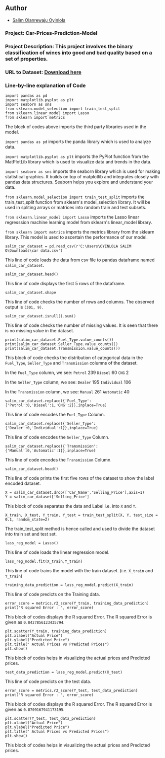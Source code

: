 ## Author

* [Salim Olanrewaju Oyinlola](https://twitter.com/salimopines)

### Project: Car-Prices-Prediction-Model

### Project Description: This project involves the binary classification of wines into good and bad quality based on a set of properties.

### URL to Dataset: [Download here](https://www.kaggle.com/nehalbirla/vehicle-dataset-from-cardekho?select=car+data.csv)

### Line-by-line explanation of Code
```
import pandas as pd
import matplotlib.pyplot as plt
import seaborn as sns
from sklearn.model_selection import train_test_split
from sklearn.linear_model import Lasso
from sklearn import metrics
```
The block of codes above imports the third party libraries used in the model.  

`import pandas as pd` imports the panda library which is used to analyze data.

`import matplotlib.pyplot as plt` imports the PyPlot function from the MatPlotLib library which is used to visualize data and trends in the data.

`import seaborn as sns` imports the seaborn library which is used for making statistical graphics. It builds on top of matplotlib and integrates closely with pandas data structures. Seaborn helps you explore and understand your data.

`from sklearn.model_selection import train_test_split` imports the train_test_split function from sklearn's model_selection library. It will be used in spliting arrays or matrices into random train and test subsets.

`from sklearn.linear_model import Lasso` imports the Lasso linear regresssion machine learning model from sklearn's linear_model library. 

`from sklearn import metrics` imports the metrics library from the sklearn library. This model is used to ascertain the performance of our model. 

```
salim_car_dataset = pd.read_csv(r'C:\Users\OYINLOLA SALIM O\Downloads\car data.csv')
```
This line of code loads the data from csv file to pandas dataframe named `salim_car_dataset`.

```
salim_car_dataset.head()
```
This line of code displays the first 5 rows of the dataframe. 

```
salim_car_dataset.shape
```
This line of code checks the number of rows and columns. The observed output is `(301, 9)`. 

```
salim_car_dataset.isnull().sum()
```
This line of code checks the number of missing values. It is seen that there is no missing value in the dataset. 

```
print(salim_car_dataset.Fuel_Type.value_counts())
print(salim_car_dataset.Seller_Type.value_counts())
print(salim_car_dataset.Transmission.value_counts()) 
```
This block of code checks the distribution of categorical data in the `Fuel_Type`, `Seller_Type` and `Transmission` columns of the dataset. 

In the `Fuel_Type` column, we see:
`Petrol`    239
`Diesel`     60
`CNG`         2

In the `Seller_Type` column, we see:
`Dealer`        195
`Individual`    106

In the `Transmission` column, we see: 
`Manual`       261
`Automatic`     40

```
salim_car_dataset.replace({'Fuel_Type':{'Petrol':0,'Diesel':1,'CNG':2}},inplace=True)
```
This line of code encodes the `Fuel_Type` Column. 

```
salim_car_dataset.replace({'Seller_Type':{'Dealer':0,'Individual':1}},inplace=True)
```
This line of code encodes the `Seller_Type` Column. 

```
salim_car_dataset.replace({'Transmission':{'Manual':0,'Automatic':1}},inplace=True)
```
This line of code encodes the `Transmission` Column. 

```
salim_car_dataset.head()
```
This line of code prints the first five rows of the dataset to show the label encoded dataset. 

```
X = salim_car_dataset.drop(['Car_Name','Selling_Price'],axis=1)
Y = salim_car_dataset['Selling_Price']
```
This block of code separates the data and Label i.e. into `X` and `Y`. 

```
X_train, X_test, Y_train, Y_test = train_test_split(X, Y, test_size = 0.1, random_state=2)
```
The train_test_split method is hence called and used to divide the dataset into train set and test set. 

```
lass_reg_model = Lasso()
```
This line of code loads the linear regression model. 

```
lass_reg_model.fit(X_train,Y_train)
```
This line of code trains the model with the train dataset. (i.e. `X_train` and `Y_train`)

```
training_data_prediction = lass_reg_model.predict(X_train)
```
This line of code predicts on the Training data.

```
error_score = metrics.r2_score(Y_train, training_data_prediction)
print("R squared Error : ", error_score)
```
This block of codes displays the R squared Error. The R squared Error is given as `0.8427856123435794`.

```
plt.scatter(Y_train, training_data_prediction)
plt.xlabel("Actual Price")
plt.ylabel("Predicted Price")
plt.title(" Actual Prices vs Predicted Prices")
plt.show()
```
This block of codes helps in visualizing the actual prices and Predicted prices. 

```
test_data_prediction = lass_reg_model.predict(X_test)
```
This line of code predicts on the test data.

```
error_score = metrics.r2_score(Y_test, test_data_prediction)
print("R squared Error : ", error_score)
```
This block of codes displays the R squared Error. The R squared Error is given as `0.8709167941173195`.

```
plt.scatter(Y_test, test_data_prediction)
plt.xlabel("Actual Price")
plt.ylabel("Predicted Price")
plt.title(" Actual Prices vs Predicted Prices")
plt.show()
```

This block of codes helps in visualizing the actual prices and Predicted prices. 
